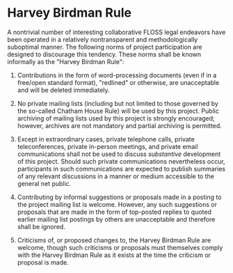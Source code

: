 Harvey Birdman Rule
===================

A nontrivial number of interesting collaborative FLOSS legal endeavors
have been operated in a relatively nontransparent and methodologically
suboptimal manner. The following norms of project participation are
designed to discourage this tendency. These norms shall be known
informally as the "Harvey Birdman Rule":


  1. Contributions in the form of word-processing documents (even if
     in a free/open standard format), "redlined" or otherwise, are
     unacceptable and will be deleted immediately.

  2. No private mailing lists (including but not limited to those
     governed by the so-called Chatham House Rule) will be used by
     this project.  Public archiving of mailing lists used by this
     project is strongly encouraged; however, archives are not
     mandatory and partial archiving is permitted.

  3. Except in extraordinary cases, private telephone calls, private
     teleconferences, private in-person meetings, and private email
     communications shall not be used to discuss *substantive*
     development of this project.  Should such private communications
     nevertheless occur, participants in such communications are
     expected to publish summaries of any relevant discussions in a
     manner or medium accessible to the general net public.

  4. Contributing by informal suggestions or proposals made in a
     posting to the project mailing list is welcome. However, any such
     suggestions or proposals that are made in the form of top-posted
     replies to quoted earlier mailing list postings by others are
     unacceptable and therefore shall be ignored.

  5. Criticisms of, or proposed changes to, the Harvey Birdman Rule
     are welcome, though such criticisms or proposals must themselves
     comply with the Harvey Birdman Rule as it exists at the time the
     criticism or proposal is made.


